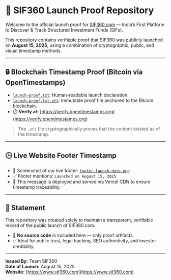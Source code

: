 # 🚀 SIF360 Launch Proof Repository

Welcome to the official launch proof for [SIF360.com](https://www.sif360.com) — India’s First Platform to Discover & Track Structured Investment Funds (SIFs).

This repository contains verifiable proof that SIF360 was publicly launched on **August 15, 2025**, using a combination of cryptographic, public, and visual timestamp methods.

---

## 🔒 Blockchain Timestamp Proof (Bitcoin via OpenTimestamps)

- [`launch-proof.txt`](./launch-proof.txt): Human-readable launch declaration.
- [`launch-proof.txt.ots`](./launch-proof.txt.ots): Immutable proof file anchored to the Bitcoin blockchain.
- ⏱️ **Verify at:** [https://verify.opentimestamps.org](https://verify.opentimestamps.org)

> The `.ots` file cryptographically proves that the content existed as of the timestamp.

---

## 🕒 Live Website Footer Timestamp

- 📸 Screenshot of our live footer: [`footer-launch-date.png`](./footer-launch-proof-screenshot.jpg)
- ✅ Footer mentions: `Launched on August 15, 2025`
- 🧠 This message is deployed and served via Vercel CDN to ensure timestamp traceability.

---

## 📢 Statement

This repository was created solely to maintain a transparent, verifiable record of the public launch of SIF360.com.

- 🔐 **No source code** is included here — only proof artifacts.
- ✅ Ideal for public trust, legal backing, SEO authenticity, and investor credibility.

---

**Issued By:** Team SIF360  
**Date of Launch:** August 15, 2025  
**Website:** [https://www.sif360.com](https://www.sif360.com)
